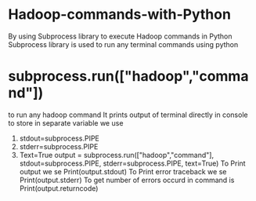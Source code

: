 # Hadoop-commands-with-Python

By using Subprocess library to execute Hadoop commands in Python
Subprocess library is used to run any terminal commands using python

# subprocess.run(["hadoop","command"])
to run any hadoop command
It prints output of terminal directly in console
to store in separate variable we use 
1. stdout=subprocess.PIPE
2. stderr=subprocess.PIPE
3. Text=True
  output = subprocess.run(["hadoop","command"], stdout=subprocess.PIPE, stderr=subprocess.PIPE, text=True)
  To Print output we se Print(output.stdout)
  To Print error traceback we se Print(output.stderr)
  To get number of errors occurd in command is Print(output.returncode)
